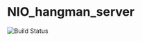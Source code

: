 # NIO_hangman_server
![Build Status](https://travis-ci.org/GiantPanda0090/NIO_hangman_server.svg?branch=master)
